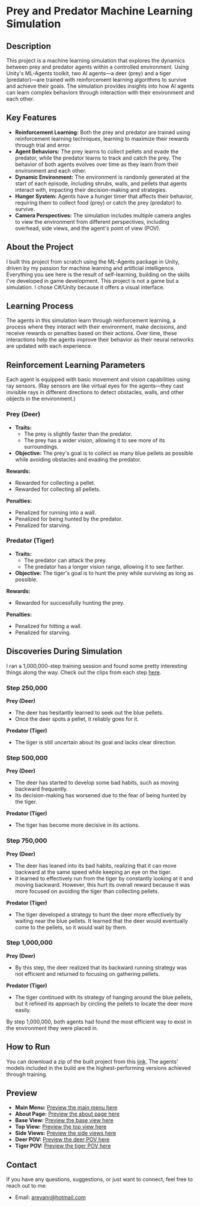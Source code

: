 # Prey and Predator Machine Learning Simulation 

## Description
This project is a machine learning simulation that explores the dynamics between prey and predator agents within a controlled environment. Using Unity's ML-Agents toolkit, two AI agents—a deer (prey) and a tiger (predator)—are trained with reinforcement learning algorithms to survive and achieve their goals. The simulation provides insights into how AI agents can learn complex behaviors through interaction with their environment and each other.

## Key Features
- **Reinforcement Learning:** Both the prey and predator are trained using reinforcement learning techniques, learning to maximize their rewards through trial and error.
- **Agent Behaviors:** The prey learns to collect pellets and evade the predator, while the predator learns to track and catch the prey. The behavior of both agents evolves over time as they learn from their environment and each other.
- **Dynamic Environment:** The environment is randomly generated at the start of each episode, including shrubs, walls, and pellets that agents interact with, impacting their decision-making and strategies.
- **Hunger System:** Agents have a hunger timer that affects their behavior, requiring them to collect food (prey) or catch the prey (predator) to survive.
- **Camera Perspectives:** The simulation includes multiple camera angles to view the environment from different perspectives, including overhead, side views, and the agent's point of view (POV).

## About the Project
I built this project from scratch using the ML-Agents package in Unity, driven by my passion for machine learning and artificial intelligence. Everything you see here is the result of self-learning, building on the skills I've developed in game development. This project is not a game but a simulation. I chose C#/Unity because it offers a visual interface.

## Learning Process
The agents in this simulation learn through reinforcement learning, a process where they interact with their environment, make decisions, and receive rewards or penalties based on their actions. Over time, these interactions help the agents improve their behavior as their neural networks are updated with each experience.

## Reinforcement Learning Parameters
Each agent is equipped with basic movement and vision capabilities using ray sensors. 
(Ray sensors are like virtual eyes for the agents—they cast invisible rays in different directions to detect obstacles, walls, and other objects in the environment.)

### **Prey (Deer)**
- **Traits:** 
  - The prey is slightly faster than the predator.
  - The prey has a wider vision, allowing it to see more of its surroundings.
- **Objective:** The prey's goal is to collect as many blue pellets as possible while avoiding obstacles and evading the predator.

**Rewards:**
- Rewarded for collecting a pellet.
- Rewarded for collecting all pellets.

**Penalties:**
- Penalized for running into a wall.
- Penalized for being hunted by the predator.
- Penalized for starving.

### **Predator (Tiger)**
- **Traits:** 
  - The predator can attack the prey.
  - The predator has a longer vision range, allowing it to see farther.
- **Objective:** The tiger's goal is to hunt the prey while surviving as long as possible.

**Rewards:**
- Rewarded for successfully hunting the prey.

**Penalties:**
- Penalized for hitting a wall.
- Penalized for starving.

## Discoveries During Simulation
I ran a 1,000,000-step training session and found some pretty interesting things along the way. Check out the clips from each step [here](https://drive.google.com/file/d/1tRmuYEN2a70zLzCFZwxRI4D_R0hqJYjp/view?usp=drive_link).

### Step 250,000
**Prey (Deer)**
- The deer has hesitantly learned to seek out the blue pellets.
- Once the deer spots a pellet, it reliably goes for it.

**Predator (Tiger)**
- The tiger is still uncertain about its goal and lacks clear direction.

### Step 500,000
**Prey (Deer)**
- The deer has started to develop some bad habits, such as moving backward frequently.
- Its decision-making has worsened due to the fear of being hunted by the tiger.

**Predator (Tiger)**
- The tiger has become more decisive in its actions.

### Step 750,000
**Prey (Deer)**
- The deer has leaned into its bad habits, realizing that it can move backward at the same speed while keeping an eye on the tiger.
- It learned to effectively run from the tiger by constantly looking at it and moving backward. However, this hurt its overall reward because it was more focused on avoiding the tiger than collecting pellets.

**Predator (Tiger)**
- The tiger developed a strategy to hunt the deer more effectively by waiting near the blue pellets. It learned that the deer would eventually come to the pellets, so it would wait by them.

### Step 1,000,000
**Prey (Deer)**
- By this step, the deer realized that its backward running strategy was not efficient and returned to focusing on gathering pellets.

**Predator (Tiger)**
- The tiger continued with its strategy of hanging around the blue pellets, but it refined its approach by circling the pellets to locate the deer more easily.

By step 1,000,000, both agents had found the most efficient way to exist in the environment they were placed in.

## How to Run
You can download a zip of the built project from this [link](https://drive.google.com/file/d/1AWtH4ZbsOXxY0pNy-b7MkI9A6Ywi9g-Z/view?usp=drive_link). The agents' models included in the build are the highest-performing versions achieved through training.

## Preview
- **Main Menu:** [Preview the main menu here](https://drive.google.com/file/d/12yy0RJUTBPrJ8OTTE6zPkudSpFd4AFgA/view?usp=drive_link)
- **About Page:** [Preview the about page here](https://drive.google.com/file/d/1_JXXQx3bYDSpO4pDlHipU8RrZVquqkWV/view?usp=drive_link)
- **Base View:** [Preview the base view here](https://drive.google.com/file/d/1z7hZStcbdHjrg3v93xLprFXWBBheiriv/view?usp=sharing)
- **Top View:** [Preview the top view here](https://drive.google.com/file/d/1HGyA8Yp7nCGbMQNc-Wu3w-ldL-dY7Nq5/view?usp=drive_link)
- **Side Views:** [Preview the side views here](https://drive.google.com/file/d/1TLkO2S5Pa7PYSFDkGBDpDrd49HNCXC05/view?usp=drive_link)
- **Deer POV:** [Preview the deer POV here](https://drive.google.com/file/d/1DFN7DGO10PjgeWTA9g_RXcKBPu9UKkra/view?usp=drive_link)
- **Tiger POV:** [Preview the tiger POV here](https://drive.google.com/file/d/13475O9wNb2QPYwTgE_eL2XMQ0mOaV3Xs/view?usp=drive_link)


## Contact
If you have any questions, suggestions, or just want to connect, feel free to reach out to me:

- Email: areyanr@hotmail.com
